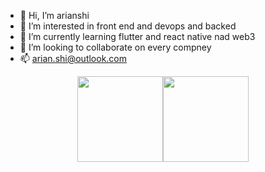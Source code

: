 - 👋 Hi, I’m arianshi
- 👀 I’m interested in front end and devops and backed
- 🌱 I’m currently learning flutter and react native nad web3
- 💞️ I’m looking to collaborate on every compney
- 📫 arian.shi@outlook.com
<div style="display:flex;flex-direction:row;justify-content: center;">
  <img height="137px" src="https://github-readme-stats.vercel.app/api?username=arianshi&hide_title=false&hide_border=true&show_icons=trueline_height=21&text_color=000&icon_color=000&bg_color=0,ea6161,ffc64d,fffc4d,52fa5a&theme=graywhite"/>
  <img height="137px" src="https://github-readme-stats.vercel.app/api/top-langs/?username=arianshi&hide_title=false&hide_border=true&layout=compact&langs_count=6&text_color=000&icon_color=fff&bg_color=0,52fa5a,4dfcff,c64dff&theme=graywhite"/>
</div>
